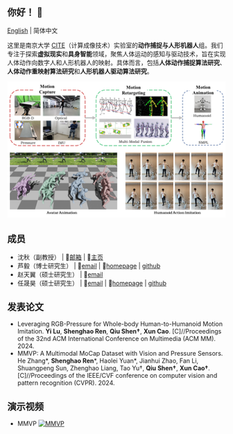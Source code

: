 ## 你好！ :wave:

[English](https://github.com/NJU-CITE-MoCapHumanoid/.github/blob/main/profile/README.md) | 简体中文

这里是南京大学 [CITE](https://cite.nju.edu.cn)（计算成像技术）实验室的**动作捕捉与人形机器人**组。我们专注于探索**虚拟现实**和**具身智能**领域，聚焦人体运动的感知与驱动技术，旨在实现人体动作向数字人和人形机器人的映射。具体而言，包括**人体动作捕捉算法研究**、**人体动作重映射算法研究**和**人形机器人驱动算法研究**。

![MoCapHumanoid.png](https://github.com/NJU-CITE-MoCapHumanoid/.github/raw/main/profile/MoCapHumanoid.png)

## 成员

* 沈秋（副教授） | :email:[邮箱](mailto:shenqiu@nju.edu.cn) | :link:[主页](https://cite.nju.edu.cn/People/Faculty/20220722/i226168.html)
* 芦毅（博士研究生） | :email:[email](mailto:yi.lu@smail.nju.edu.cn) | :link:[homepage](https://yeelou.github.io/) | [github](https://github.com/YeeLou)
* 赵天翼（硕士研究生） | :email:[email](mailto:502022230100@smail.nju.edu.cn)
* 任晟昊（硕士研究生） | :email:[email](mailto:shenghaoren@smail.nju.edu.cn) | :link:[homepage](https://www.wjrzm.com) | [github](https://github.com/wjrzm)

## 发表论文

* Leveraging RGB-Pressure for Whole-body Human-to-Humanoid Motion Imitation. **Yi Lu**, **Shenghao Ren**, **Qiu Shen†**, **Xun Cao**. [C]//Proceedings of the 32nd ACM International Conference on Multimedia (ACM MM). 2024.
* MMVP: A Multimodal MoCap Dataset with Vision and Pressure Sensors. He Zhang\*, **Shenghao Ren**\*, Haolei Yuan\*, Jianhui Zhao, Fan Li, Shuangpeng Sun, Zhenghao Liang, Tao Yu†, **Qiu Shen†**, **Xun Cao†**. [C]//Proceedings of the IEEE/CVF conference on computer vision and pattern recognition (CVPR). 2024.

## 演示视频

* MMVP 
  [![MMVP](https://res.cloudinary.com/marcomontalbano/image/upload/v1717050481/video_to_markdown/images/youtube--sksAVPmlDd8-c05b58ac6eb4c4700831b2b3070cd403.jpg)](https://www.youtube.com/watch?v=sksAVPmlDd8 "MMVP")

